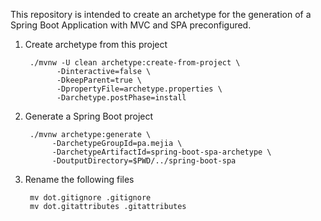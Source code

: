 This repository is intended to create an archetype
for the generation of a Spring Boot Application
with MVC and SPA preconfigured.

1. Create archetype from this project

        ./mvnw -U clean archetype:create-from-project \
              -Dinteractive=false \
              -DkeepParent=true \
              -DpropertyFile=archetype.properties \
              -Darchetype.postPhase=install


2. Generate a Spring Boot project

        ./mvnw archetype:generate \
             -DarchetypeGroupId=pa.mejia \
             -DarchetypeArtifactId=spring-boot-spa-archetype \
             -DoutputDirectory=$PWD/../spring-boot-spa
     
3. Rename the following files

        mv dot.gitignore .gitignore
        mv dot.gitattributes .gitattributes